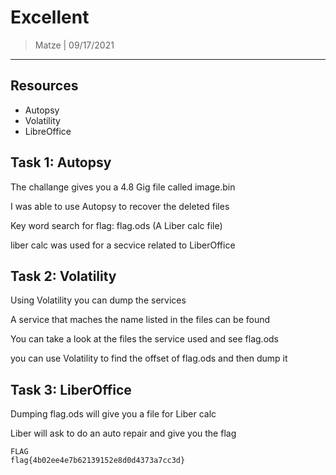 # Excellent
> Matze | 09/17/2021
---

## Resources
- Autopsy
- Volatility
- LibreOffice

## Task 1: Autopsy
The challange gives you a 4.8 Gig file called image.bin

I was able to use Autopsy to recover the deleted files

Key word search for flag: flag.ods (A Liber calc file)

liber calc was used for a secvice related to LiberOffice

## Task 2: Volatility
Using Volatility you can dump the services

A service that maches the name listed in the files can be found

You can take a look at the files the service used and see flag.ods

you can use Volatility to find the offset of flag.ods and then dump it

## Task 3: LiberOffice
Dumping flag.ods will give you a file for Liber calc

Liber will ask to do an auto repair and give you the flag

```
FLAG
flag{4b02ee4e7b62139152e8d0d4373a7cc3d}
```
